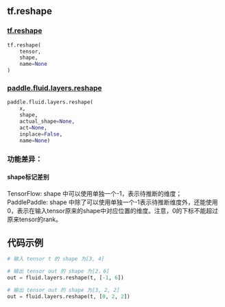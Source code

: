 
## tf.reshape

### [tf.reshape](https://www.tensorflow.org/api_docs/python/tf/reshape)
``` python
tf.reshape(
    tensor,
    shape,
    name=None
)
```

### [paddle.fluid.layers.reshape](http://paddlepaddle.org/documentation/docs/zh/1.4/api_cn/layers_cn.html#cn-api-fluid-layers-reshape)
``` python
paddle.fluid.layers.reshape(
    x, 
    shape, 
    actual_shape=None, 
    act=None, 
    inplace=False, 
    name=None)
```

### 功能差异：

#### shape标记差别
TensorFlow: shape 中可以使用单独一个-1，表示待推断的维度；  
PaddlePaddle: shape 中除了可以使用单独一个-1表示待推断维度外，还能使用0，表示在输入tensor原来的shape中对应位置的维度。注意，0的下标不能超过原来tensor的rank。


## 代码示例
```python
# 输入 tensor t 的 shape 为[3, 4]

# 输出 tensor out 的 shape 为[2，6]
out = fluid.layers.reshape(t, [-1, 6])  

# 输出 tensor out 的 shape 为[3, 2, 2]
out = fluid.layers.reshape(t, [0, 2, 2])
```

